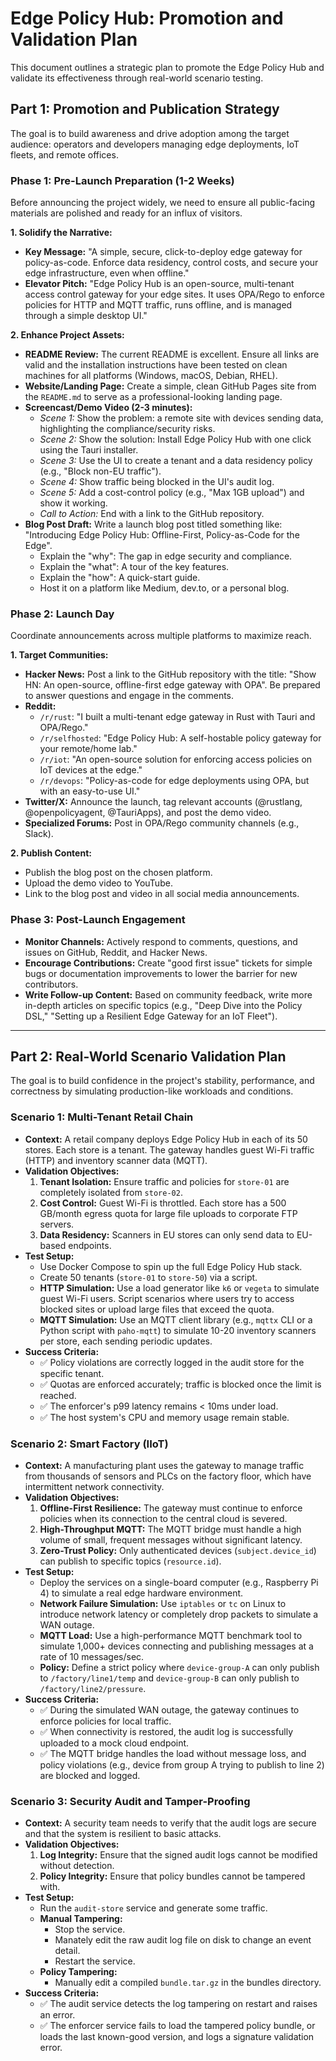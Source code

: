 # Edge Policy Hub: Promotion and Validation Plan

This document outlines a strategic plan to promote the Edge Policy Hub and validate its effectiveness through real-world scenario testing.

## Part 1: Promotion and Publication Strategy

The goal is to build awareness and drive adoption among the target audience: operators and developers managing edge deployments, IoT fleets, and remote offices.

### Phase 1: Pre-Launch Preparation (1-2 Weeks)

Before announcing the project widely, we need to ensure all public-facing materials are polished and ready for an influx of visitors.

**1. Solidify the Narrative:**
   - **Key Message:** "A simple, secure, click-to-deploy edge gateway for policy-as-code. Enforce data residency, control costs, and secure your edge infrastructure, even when offline."
   - **Elevator Pitch:** "Edge Policy Hub is an open-source, multi-tenant access control gateway for your edge sites. It uses OPA/Rego to enforce policies for HTTP and MQTT traffic, runs offline, and is managed through a simple desktop UI."

**2. Enhance Project Assets:**
   - **README Review:** The current README is excellent. Ensure all links are valid and the installation instructions have been tested on clean machines for all platforms (Windows, macOS, Debian, RHEL).
   - **Website/Landing Page:** Create a simple, clean GitHub Pages site from the `README.md` to serve as a professional-looking landing page.
   - **Screencast/Demo Video (2-3 minutes):**
     - *Scene 1:* Show the problem: a remote site with devices sending data, highlighting the compliance/security risks.
     - *Scene 2:* Show the solution: Install Edge Policy Hub with one click using the Tauri installer.
     - *Scene 3:* Use the UI to create a tenant and a data residency policy (e.g., "Block non-EU traffic").
     - *Scene 4:* Show traffic being blocked in the UI's audit log.
     - *Scene 5:* Add a cost-control policy (e.g., "Max 1GB upload") and show it working.
     - *Call to Action:* End with a link to the GitHub repository.
   - **Blog Post Draft:** Write a launch blog post titled something like: "Introducing Edge Policy Hub: Offline-First, Policy-as-Code for the Edge".
     - Explain the "why": The gap in edge security and compliance.
     - Explain the "what": A tour of the key features.
     - Explain the "how": A quick-start guide.
     - Host it on a platform like Medium, dev.to, or a personal blog.

### Phase 2: Launch Day

Coordinate announcements across multiple platforms to maximize reach.

**1. Target Communities:**
   - **Hacker News:** Post a link to the GitHub repository with the title: "Show HN: An open-source, offline-first edge gateway with OPA". Be prepared to answer questions and engage in the comments.
   - **Reddit:**
     - `/r/rust`: "I built a multi-tenant edge gateway in Rust with Tauri and OPA/Rego."
     - `/r/selfhosted`: "Edge Policy Hub: A self-hostable policy gateway for your remote/home lab."
     - `/r/iot`: "An open-source solution for enforcing access policies on IoT devices at the edge."
     - `/r/devops`: "Policy-as-code for edge deployments using OPA, but with an easy-to-use UI."
   - **Twitter/X:** Announce the launch, tag relevant accounts (@rustlang, @openpolicyagent, @TauriApps), and post the demo video.
   - **Specialized Forums:** Post in OPA/Rego community channels (e.g., Slack).

**2. Publish Content:**
   - Publish the blog post on the chosen platform.
   - Upload the demo video to YouTube.
   - Link to the blog post and video in all social media announcements.

### Phase 3: Post-Launch Engagement

- **Monitor Channels:** Actively respond to comments, questions, and issues on GitHub, Reddit, and Hacker News.
- **Encourage Contributions:** Create "good first issue" tickets for simple bugs or documentation improvements to lower the barrier for new contributors.
- **Write Follow-up Content:** Based on community feedback, write more in-depth articles on specific topics (e.g., "Deep Dive into the Policy DSL," "Setting up a Resilient Edge Gateway for an IoT Fleet").

---

## Part 2: Real-World Scenario Validation Plan

The goal is to build confidence in the project's stability, performance, and correctness by simulating production-like workloads and conditions.

### Scenario 1: Multi-Tenant Retail Chain

- **Context:** A retail company deploys Edge Policy Hub in each of its 50 stores. Each store is a tenant. The gateway handles guest Wi-Fi traffic (HTTP) and inventory scanner data (MQTT).
- **Validation Objectives:**
  1. **Tenant Isolation:** Ensure traffic and policies for `store-01` are completely isolated from `store-02`.
  2. **Cost Control:** Guest Wi-Fi is throttled. Each store has a 500 GB/month egress quota for large file uploads to corporate FTP servers.
  3. **Data Residency:** Scanners in EU stores can only send data to EU-based endpoints.
- **Test Setup:**
  - Use Docker Compose to spin up the full Edge Policy Hub stack.
  - Create 50 tenants (`store-01` to `store-50`) via a script.
  - **HTTP Simulation:** Use a load generator like `k6` or `vegeta` to simulate guest Wi-Fi users. Script scenarios where users try to access blocked sites or upload large files that exceed the quota.
  - **MQTT Simulation:** Use an MQTT client library (e.g., `mqttx` CLI or a Python script with `paho-mqtt`) to simulate 10-20 inventory scanners per store, each sending periodic updates.
- **Success Criteria:**
  - ✅ Policy violations are correctly logged in the audit store for the specific tenant.
  - ✅ Quotas are enforced accurately; traffic is blocked once the limit is reached.
  - ✅ The enforcer's p99 latency remains < 10ms under load.
  - ✅ The host system's CPU and memory usage remain stable.

### Scenario 2: Smart Factory (IIoT)

- **Context:** A manufacturing plant uses the gateway to manage traffic from thousands of sensors and PLCs on the factory floor, which have intermittent network connectivity.
- **Validation Objectives:**
  1. **Offline-First Resilience:** The gateway must continue to enforce policies when its connection to the central cloud is severed.
  2. **High-Throughput MQTT:** The MQTT bridge must handle a high volume of small, frequent messages without significant latency.
  3. **Zero-Trust Policy:** Only authenticated devices (`subject.device_id`) can publish to specific topics (`resource.id`).
- **Test Setup:**
  - Deploy the services on a single-board computer (e.g., Raspberry Pi 4) to simulate a real edge hardware environment.
  - **Network Failure Simulation:** Use `iptables` or `tc` on Linux to introduce network latency or completely drop packets to simulate a WAN outage.
  - **MQTT Load:** Use a high-performance MQTT benchmark tool to simulate 1,000+ devices connecting and publishing messages at a rate of 10 messages/sec.
  - **Policy:** Define a strict policy where `device-group-A` can only publish to `/factory/line1/temp` and `device-group-B` can only publish to `/factory/line2/pressure`.
- **Success Criteria:**
  - ✅ During the simulated WAN outage, the gateway continues to enforce policies for local traffic.
  - ✅ When connectivity is restored, the audit log is successfully uploaded to a mock cloud endpoint.
  - ✅ The MQTT bridge handles the load without message loss, and policy violations (e.g., device from group A trying to publish to line 2) are blocked and logged.

### Scenario 3: Security Audit and Tamper-Proofing

- **Context:** A security team needs to verify that the audit logs are secure and that the system is resilient to basic attacks.
- **Validation Objectives:**
  1. **Log Integrity:** Ensure that the signed audit logs cannot be modified without detection.
  2. **Policy Integrity:** Ensure that policy bundles cannot be tampered with.
- **Test Setup:**
  - Run the `audit-store` service and generate some traffic.
  - **Manual Tampering:**
    - Stop the service.
    - Manately edit the raw audit log file on disk to change an event detail.
    - Restart the service.
  - **Policy Tampering:**
    - Manually edit a compiled `bundle.tar.gz` in the bundles directory.
- **Success Criteria:**
  - ✅ The audit service detects the log tampering on restart and raises an error.
  - ✅ The enforcer service fails to load the tampered policy bundle, or loads the last known-good version, and logs a signature validation error.
